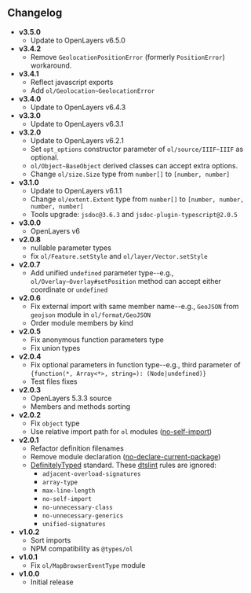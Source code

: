 ## Changelog

- **v3.5.0**
  - Update to OpenLayers v6.5.0
- **v3.4.2**
  - Remove `GeolocationPositionError` (formerly `PositionError`) workaround.
- **v3.4.1**
  - Reflect javascript exports
  - Add `ol/Geolocation~GeolocationError`
- **v3.4.0**
  - Update to OpenLayers v6.4.3
- **v3.3.0**
  - Update to OpenLayers v6.3.1
- **v3.2.0**
  - Update to OpenLayers v6.2.1
  - Set `opt_options` constructor parameter of `ol/source/IIIF~IIIF` as optional.
  - `ol/Object~BaseObject` derived classes can accept extra options.
  - Change `ol/size.Size` type from `number[]` to `[number, number]`
- **v3.1.0**
  - Update to OpenLayers v6.1.1
  - Change `ol/extent.Extent` type from `number[]` to `[number, number, number, number]`
  - Tools upgrade: `jsdoc@3.6.3` and `jsdoc-plugin-typescript@2.0.5`
- **v3.0.0**
  - OpenLayers v6
- **v2.0.8**
  - nullable parameter types
  - fix `ol/Feature.setStyle` and `ol/layer/Vector.setStyle`
- **v2.0.7**
  - Add unified `undefined` parameter type--e.g., `ol/Overlay~Overlay#setPosition` method can accept either coordinate or `undefined`
- **v2.0.6**
  - Fix external import with same member name--e.g., `GeoJSON` from `geojson` module in `ol/format/GeoJSON`
  - Order module members by kind
- **v2.0.5**
  - Fix anonymous function parameters type
  - Fix union types
- **v2.0.4**
  - Fix optional parameters in function type--e.g., third parameter of `{function(*, Array<*>, string=): (Node|undefined)}`
  - Test files fixes
- **v2.0.3**
  - OpenLayers 5.3.3 source
  - Members and methods sorting
- **v2.0.2**
  - Fix `object` type
  - Use relative import path for `ol` modules ([no-self-import](https://github.com/microsoft/dtslint/blob/master/docs/no-self-import.md))
- **v2.0.1**
  - Refactor definition filenames
  - Remove module declaration ([no-declare-current-package](https://github.com/microsoft/dtslint/blob/master/docs/no-declare-current-package.md))
  - [DefinitelyTyped](https://github.com/DefinitelyTyped/DefinitelyTyped) standard. These [dtslint](https://github.com/microsoft/dtslint) rules are ignored:
    - `adjacent-overload-signatures`
    - `array-type`
    - `max-line-length`
    - `no-self-import`
    - `no-unnecessary-class`
    - `no-unnecessary-generics`
    - `unified-signatures`
- **v1.0.2**
  - Sort imports
  - NPM compatibility as `@types/ol`
- **v1.0.1**
  - Fix `ol/MapBrowserEventType` module
- **v1.0.0**
  - Initial release
